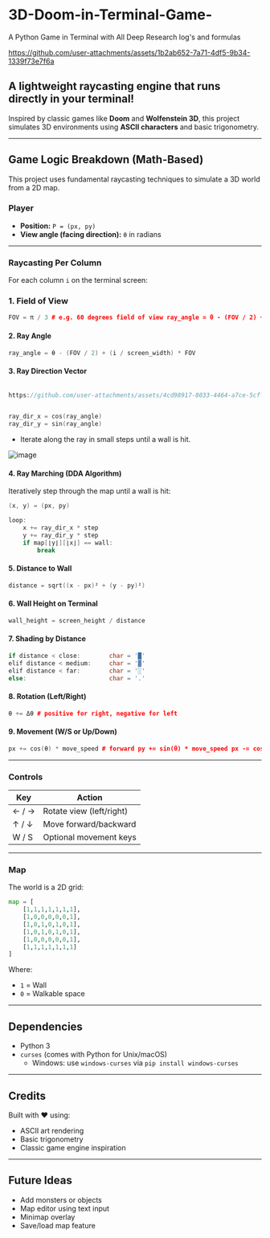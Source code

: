 # 3D-Doom-in-Terminal-Game-
A Python Game in Terminal with All Deep Research log's and formulas



https://github.com/user-attachments/assets/1b2ab652-7a71-4df5-9b34-1339f73e7f6a



## A lightweight raycasting engine that runs directly in your terminal!  
Inspired by classic games like **Doom** and **Wolfenstein 3D**, this project simulates 3D environments using **ASCII characters** and basic trigonometry.

---

##  Game Logic Breakdown (Math-Based)

This project uses fundamental raycasting techniques to simulate a 3D world from a 2D map.

### Player
- **Position:** `P = (px, py)`
- **View angle (facing direction):** `θ` in radians

---

### Raycasting Per Column

For each column `i` on the terminal screen:

### 1. **Field of View**
```cpp
FOV = π / 3 # e.g. 60 degrees field of view ray_angle = θ - (FOV / 2) + (i / screen_width) * FOV
```


#### 2. **Ray Angle**
```cpp
ray_angle = θ - (FOV / 2) + (i / screen_width) * FOV
```

#### 3. **Ray Direction Vector**
```cpp

https://github.com/user-attachments/assets/4cd98917-8033-4464-a7ce-5cff0fca05cc


ray_dir_x = cos(ray_angle)
ray_dir_y = sin(ray_angle)
```
- Iterate along the ray in small steps until a wall is hit.

![image](https://github.com/user-attachments/assets/ea5be348-f84c-45fb-8f60-a34538908847)

#### 4. **Ray Marching (DDA Algorithm)**
Iteratively step through the map until a wall is hit:

```cpp
(x, y) = (px, py)

loop:
    x += ray_dir_x * step
    y += ray_dir_y * step
    if map[⌊y⌋][⌊x⌋] == wall:
        break
```

#### 5. **Distance to Wall**
```cpp
distance = sqrt((x - px)² + (y - py)²)
```

#### 6. **Wall Height on Terminal**
```cpp
wall_height = screen_height / distance
```

#### 7. **Shading by Distance**
```cpp
if distance < close:        char = '█'
elif distance < medium:     char = '▓'
elif distance < far:        char = '░'
else:                       char = '.'
```

#### 8. **Rotation (Left/Right)**
```cpp
θ += Δθ # positive for right, negative for left
```

#### 9. **Movement (W/S or Up/Down)**
```cpp
px += cos(θ) * move_speed # forward py += sin(θ) * move_speed px -= cos(θ) * move_speed # backward py -= sin(θ) * move_speed
```
---

### Controls

| Key         | Action                   |
|-------------|--------------------------|
| ← / →       | Rotate view (left/right) |
| ↑ / ↓       | Move forward/backward    |
| W / S       | Optional movement keys   |

---

### Map

The world is a 2D grid:

```python
map = [
    [1,1,1,1,1,1,1],
    [1,0,0,0,0,0,1],
    [1,0,1,0,1,0,1],
    [1,0,1,0,1,0,1],
    [1,0,0,0,0,0,1],
    [1,1,1,1,1,1,1]
]
```

Where:
- `1` = Wall
- `0` = Walkable space

---

## Dependencies

- Python 3
- `curses` (comes with Python for Unix/macOS)
  - Windows: use `windows-curses` via `pip install windows-curses`

---


## Credits

Built with ❤️ using:
- ASCII art rendering
- Basic trigonometry
- Classic game engine inspiration

---

##  Future Ideas

- Add monsters or objects
- Map editor using text input
- Minimap overlay
- Save/load map feature
